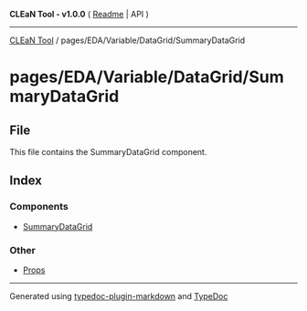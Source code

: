 **CLEaN Tool - v1.0.0** ( [Readme](../../../../../README.md) \| API )

***

[CLEaN Tool](../../../../../modules.md) / pages/EDA/Variable/DataGrid/SummaryDataGrid

# pages/EDA/Variable/DataGrid/SummaryDataGrid

## File

This file contains the SummaryDataGrid component.

## Index

### Components

- [SummaryDataGrid](functions/SummaryDataGrid.md)

### Other

- [Props](interfaces/Props.md)

***

Generated using [typedoc-plugin-markdown](https://www.npmjs.com/package/typedoc-plugin-markdown) and [TypeDoc](https://typedoc.org/)
